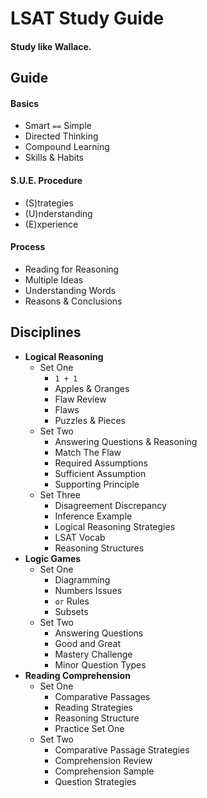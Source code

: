 # LSAT Study Guide

#### Study like Wallace.

## Guide

#### Basics
- Smart `==` Simple
- Directed Thinking
- Compound Learning
- Skills & Habits

#### S.U.E. Procedure
- (S)trategies
- (U)nderstanding
- (E)xperience

#### Process
- Reading for Reasoning
- Multiple Ideas
- Understanding Words
- Reasons & Conclusions

## Disciplines
- **Logical Reasoning**
    - Set One
        - `1 + 1`
        - Apples & Oranges
        - Flaw Review
        - Flaws
        - Puzzles & Pieces
    - Set Two
        - Answering Questions & Reasoning
        - Match The Flaw
        - Required Assumptions
        - Sufficient Assumption
        - Supporting Principle
    - Set Three
        - Disagreement Discrepancy
        - Inference Example
        - Logical Reasoning Strategies
        - LSAT Vocab
        - Reasoning Structures
- **Logic Games**
    -  Set One
        - Diagramming
        - Numbers Issues
        - `or` Rules
        - Subsets
    - Set Two
        - Answering Questions
        - Good and Great
        - Mastery Challenge
        - Minor Question Types
- **Reading Comprehension**
    - Set One
        - Comparative Passages
        - Reading Strategies
        - Reasoning Structure
        - Practice Set One
    - Set Two
        - Comparative Passage Strategies
        - Comprehension Review
        - Comprehension Sample
        - Question Strategies


